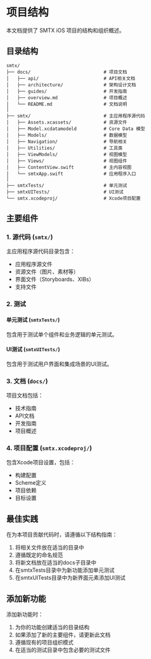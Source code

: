 # 项目结构

本文档提供了 SMTX iOS 项目的结构和组织概述。

## 目录结构

```
smtx/
├── docs/                           # 项目文档
│   ├── api/                       	# API相关文档
│   ├── architecture/            	# 架构设计文档
│   ├── guides/                   	# 开发指南
│   ├── overview.md              	# 项目概述
│   └── README.md                	# 文档说明
│
├── smtx/                          	# 主应用程序源代码
│   ├── Assets.xcassets/         	# 资源文件
│   ├── Model.xcdatamodeld  		# Core Data 模型
│   ├── Models/                  	# 数据模型
│   ├── Navigation/             	# 导航相关
│   ├── Utilities/           		# 工具类
│   ├── ViewModels/         		# 视图模型
│   ├── Views/             			# 视图组件
│   ├── ContentView.swift  			# 主内容视图
│   └── smtxApp.swift     			# 应用程序入口
│
├── smtxTests/                    	# 单元测试
├── smtxUITests/                 	# UI测试
└── smtx.xcodeproj/             	# Xcode项目配置
```

## 主要组件

### 1. 源代码 (`smtx/`)
主应用程序源代码目录包含：
- 应用程序源文件
- 资源文件（图片、素材等）
- 界面文件（Storyboards、XIBs）
- 支持文件

### 2. 测试

#### 单元测试 (`smtxTests/`)
包含用于测试单个组件和业务逻辑的单元测试。

#### UI测试 (`smtxUITests/`)
包含用于测试用户界面和集成场景的UI测试。

### 3. 文档 (`docs/`)
项目文档包括：
- 技术指南
- API文档
- 开发指南
- 项目概述

### 4. 项目配置 (`smtx.xcodeproj/`)
包含Xcode项目设置，包括：
- 构建配置
- Scheme定义
- 项目依赖
- 目标设置

## 最佳实践

在为本项目贡献代码时，请遵循以下结构指南：

1. 将相关文件放在适当的目录中
2. 遵循既定的命名规范
3. 将新文档放在适当的docs子目录中
4. 在smtxTests目录中为新功能添加单元测试
5. 在smtxUITests目录中为新界面元素添加UI测试

## 添加新功能

添加新功能时：
1. 为你的功能创建适当的目录结构
2. 如果添加了新的主要组件，请更新此文档
3. 遵循现有的项目组织模式
4. 在适当的测试目录中包含必要的测试文件
